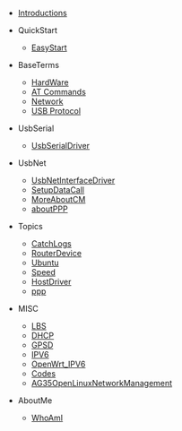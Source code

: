 - [Introductions](/)

- QuickStart

  - [EasyStart](/EasyStart/EasyStart.md)


- BaseTerms

  - [HardWare](/Base/HardWare.md)
  - [AT Commands](/Base/AT.md)
  - [Network](/Base/NetWork.md)
  - [USB Protocol](/Base/UsbProtocolBase.md)



- UsbSerial

  - [UsbSerialDriver](/UsbSerial/UsbSerial.md)

- UsbNet

  - [UsbNetInterfaceDriver](/UsbNet/UsbNet.md)
  - [SetupDataCall](/UsbNet/DialUp.md)
  - [MoreAboutCM](/UsbNet/MoreAboutCM.md)
  - [aboutPPP](/UsbNet/ppp.md)

  
- Topics

  - [CatchLogs](Topics/CatchLogs/Catchlog.md)
  - [RouterDevice](Topics/CPEProducts/SoftRouter.md)
  - [Ubuntu](Topics/Ubuntu/How_to_use_on_Ubuntu.md)
  - [Speed](Topics/NetworkSpeed/Android_Loopback.md)
  - [HostDriver](Topics/HostDriver/HostDriver.md)
  - [ppp](Topics/ppp/ppp.md)

* MISC

  - [LBS](/MISC/LBS.md)
  - [DHCP](/MISC/DHCP.md)
  - [GPSD](/MISC/gpsd.md)
  - [IPV6](/MISC/IPV6.md)
  - [OpenWrt_IPV6](/MISC/OpenWrt_IPv6.md)
  - [Codes](/MISC/driverCodes.md)
  - [AG35OpenLinuxNetworkManagement](/MISC/AG35OpenNetworkManagement.md)
  

- AboutMe

	- [WhoAmI](inits/about.md)
